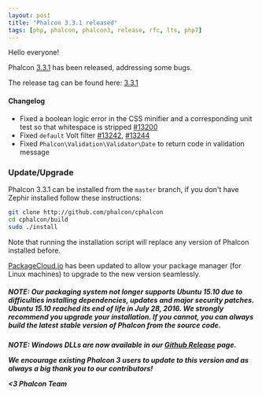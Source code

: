 ```yaml
---
layout: post
title: "Phalcon 3.3.1 released"
tags: [php, phalcon, phalcon3, release, rfc, lts, php7]
---
```


Hello everyone!

Phalcon [3.3.1](https://github.com/phalcon/cphalcon/releases/tag/v3.3.1) has been released, addressing some bugs. 

The release tag can be found here: [3.3.1](https://github.com/phalcon/cphalcon/releases/tag/v3.3.1)
<!--more-->
#### Changelog
- Fixed a boolean logic error in the CSS minifier and a corresponding unit test so that whitespace is stripped [#13200](https://github.com/phalcon/cphalcon/pull/13200)
- Fixed `default` Volt filter [#13242](https://github.com/phalcon/cphalcon/issues/13242), [#13244](https://github.com/phalcon/cphalcon/issues/13244)
- Fixed `Phalcon\Validation\Validator\Date` to return code in validation message

### Update/Upgrade
Phalcon 3.3.1 can be installed from the `master` branch, if you don't have Zephir installed follow these instructions:

```sh
git clone http://github.com/phalcon/cphalcon
cd cphalcon/build
sudo ./install
```

Note that running the installation script will replace any version of Phalcon installed before.

[PackageCloud.io](https://packagecloud.io/phalcon/stable) has been updated to allow your package manager (for Linux machines) to upgrade to the new version seamlessly.

<h5 class="alert alert-danger">
<strong>NOTE</strong>: Our packaging system not longer supports Ubuntu 15.10 due to difficulties installing dependencies, updates and major security patches. Ubuntu 15.10 reached its end of life in July 28, 2016. We strongly recommend you upgrade your installation. If you cannot, you can always build the latest stable version of Phalcon from the source code. 
</div>

<h5 class="alert alert-danger">
<strong>NOTE</strong>: Windows DLLs are now available in our <a href="https://github.com/phalcon/cphalcon/releases/tag/v3.3.1">Github Release</a> page. 
</div>

We encourage existing Phalcon 3 users to update to this version and as always a big thank you to our contributors!


<3 Phalcon Team


